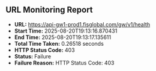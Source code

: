 ## URL Monitoring Report

- **URL:** https://api-gw1-prod1.fisglobal.com/gw/v1/health
- **Start Time:** 2025-08-20T19:13:16.870431
- **End Time:** 2025-08-20T19:13:17.135611
- **Total Time Taken:** 0.26518 seconds
- **HTTP Status Code:** 403
- **Status:** Failure
- **Failure Reason:** HTTP Status Code: 403
